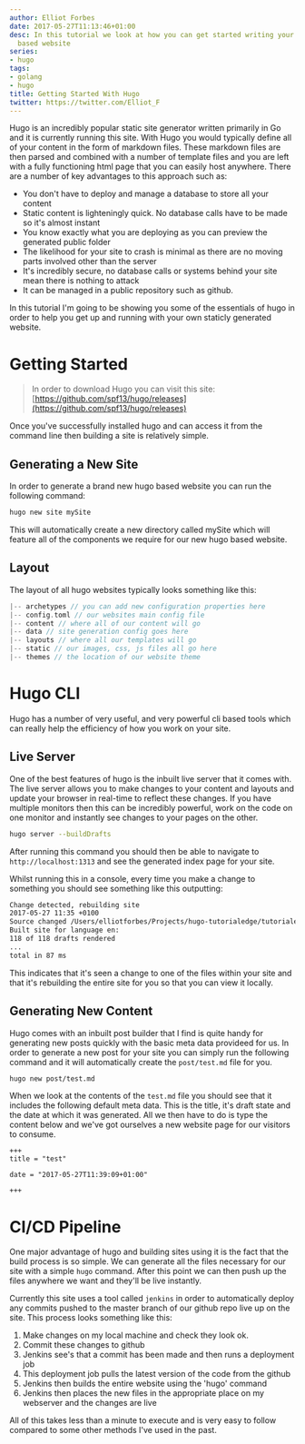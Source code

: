 ```yaml
---
author: Elliot Forbes
date: 2017-05-27T11:13:46+01:00
desc: In this tutorial we look at how you can get started writing your first hugo
  based website
series:
- hugo
tags:
- golang
- hugo
title: Getting Started With Hugo
twitter: https://twitter.com/Elliot_F
---
```


Hugo is an incredibly popular static site generator written primarily in Go and it is currently running this site. With Hugo you would typically define all of your content in the form of markdown files. These markdown files are then parsed and combined with a number of template files and you are left with a fully functioning html page that you can easily host anywhere. There are a number of key advantages to this approach such as:

* You don't have to deploy and manage a database to store all your content
* Static content is lighteningly quick. No database calls have to be made so it's almost instant
* You know exactly what you are deploying as you can preview the generated public folder
* The likelihood for your site to crash is minimal as there are no moving parts involved other than the server
* It's incredibly secure, no database calls or systems behind your site mean there is nothing to attack
* It can be managed in a public repository such as github.

In this tutorial I'm going to be showing you some of the essentials of hugo in order to help you get up and running with your own staticly generated website.

# Getting Started

> In order to download Hugo you can visit this site: [https://github.com/spf13/hugo/releases](https://github.com/spf13/hugo/releases)

Once you've successfully installed hugo and can access it from the command line then building a site is relatively simple.

## Generating a New Site

In order to generate a brand new hugo based website you can run the following command:

```bash
hugo new site mySite
```

This will automatically create a new directory called mySite which will feature all of the components we require for our new hugo based website.

## Layout

The layout of all hugo websites typically looks something like this:

```go
|-- archetypes // you can add new configuration properties here
|-- config.toml // our websites main config file
|-- content // where all of our content will go
|-- data // site generation config goes here
|-- layouts // where all our templates will go
|-- static // our images, css, js files all go here
|-- themes // the location of our website theme
```

# Hugo CLI

Hugo has a number of very useful, and very powerful cli based tools which can really help the efficiency of how you work on your site.

## Live Server

One of the best features of hugo is the inbuilt live server that it comes with. The live server allows you to make changes to your content and layouts and update your browser in real-time to reflect these changes. If you have multiple monitors then this can be incredibly powerful, work on the code on one monitor and instantly see changes to your pages on the other.

```bash
hugo server --buildDrafts
```

After running this command you should then be able to navigate to `http://localhost:1313` and see the generated index page for your site. 

Whilst running this in a console, every time you make a change to something you should see something like this outputting:

```bash
Change detected, rebuilding site
2017-05-27 11:35 +0100
Source changed /Users/elliotforbes/Projects/hugo-tutorialedge/tutorialedge/content/post/golang/hugo/getting-started-with-hugo.md
Built site for language en:
118 of 118 drafts rendered
... 
total in 87 ms
```

This indicates that it's seen a change to one of the files within your site and that it's rebuilding the entire site for you so that you can view it locally. 

## Generating New Content

Hugo comes with an inbuilt post builder that I find is quite handy for generating new posts quickly with the basic meta data provideed for us. In order to generate a new post for your site you can simply run the following command and it will automatically create the `post/test.md` file for you.

```bash
hugo new post/test.md
```

When we look at the contents of the `test.md` file you should see that it includes the following default meta data. This is the title, it's draft state and the date at which it was generated. All we then have to do is type the content below and we've got ourselves a new website page for our visitors to consume.

```t
+++
title = "test"

date = "2017-05-27T11:39:09+01:00"

+++
```

# CI/CD Pipeline

One major advantage of hugo and building sites using it is the fact that the build process is so simple. We can generate all the files necessary for our site with a simple `hugo` command. After this point we can then push up the files anywhere we want and they'll be live instantly.

Currently this site uses a tool called `jenkins` in order to automatically deploy any commits pushed to the master branch of our github repo live up on the site. This process looks something like this:

1. Make changes on my local machine and check they look ok.
2. Commit these changes to github
3. Jenkins see's that a commit has been made and then runs a deployment job
4. This deployment job pulls the latest version of the code from the github 
5. Jenkins then builds the entire website using the 'hugo' command
6. Jenkins then places the new files in the appropriate place on my webserver and the changes are live

All of this takes less than a minute to execute and is very easy to follow compared to some other methods I've used in the past. 

